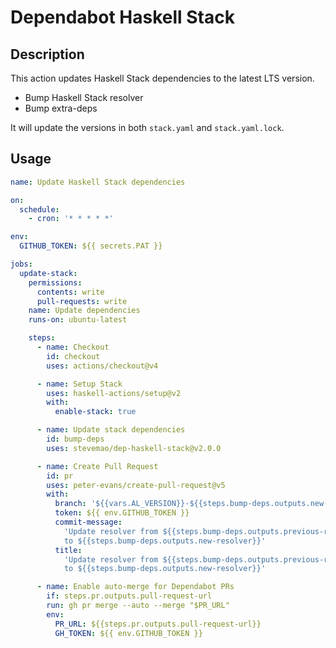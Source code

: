 # Dependabot Haskell Stack

## Description

This action updates Haskell Stack dependencies to the latest LTS version.

- Bump Haskell Stack resolver
- Bump extra-deps

It will update the versions in both `stack.yaml` and `stack.yaml.lock`.

## Usage

```yaml
name: Update Haskell Stack dependencies

on:
  schedule:
    - cron: '* * * * *'

env:
  GITHUB_TOKEN: ${{ secrets.PAT }}

jobs:
  update-stack:
    permissions:
      contents: write
      pull-requests: write
    name: Update dependencies
    runs-on: ubuntu-latest

    steps:
      - name: Checkout
        id: checkout
        uses: actions/checkout@v4

      - name: Setup Stack
        uses: haskell-actions/setup@v2
        with:
          enable-stack: true

      - name: Update stack dependencies
        id: bump-deps
        uses: stevemao/dep-haskell-stack@v2.0.0

      - name: Create Pull Request
        id: pr
        uses: peter-evans/create-pull-request@v5
        with:
          branch: '${{vars.AL_VERSION}}-${{steps.bump-deps.outputs.new-resolver}}'
          token: ${{ env.GITHUB_TOKEN }}
          commit-message:
            'Update resolver from ${{steps.bump-deps.outputs.previous-resolver}}
            to ${{steps.bump-deps.outputs.new-resolver}}'
          title:
            'Update resolver from ${{steps.bump-deps.outputs.previous-resolver}}
            to ${{steps.bump-deps.outputs.new-resolver}}'

      - name: Enable auto-merge for Dependabot PRs
        if: steps.pr.outputs.pull-request-url
        run: gh pr merge --auto --merge "$PR_URL"
        env:
          PR_URL: ${{steps.pr.outputs.pull-request-url}}
          GH_TOKEN: ${{ env.GITHUB_TOKEN }}
```
